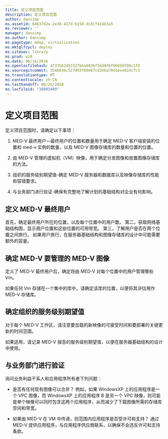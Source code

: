 ```yaml
---
title: 定义项目范围
description: 定义项目范围
author: dansimp
ms.assetid: 84637d2a-2e30-417d-b150-dc81f414b3a5
ms.reviewer: ''
manager: dansimp
ms.author: dansimp
ms.pagetype: mdop, virtualization
ms.mktglfcycl: deploy
ms.sitesec: library
ms.prod: w10
ms.date: 06/16/2016
ms.openlocfilehash: 4f33562452327bba9036f56d9f6f96650f00c1f0
ms.sourcegitcommit: 354664bc527d93f80687cd2eba70d1eea024c7c3
ms.translationtype: MT
ms.contentlocale: zh-CN
ms.lasthandoff: 06/26/2020
ms.locfileid: "10803409"
---
```

# 定义项目范围


定义项目范围时，请确定以下事项：

1.  MED-V 最终用户—最终用户的位置和数量用于确定 MED-V 客户端安装的位置和 med-v 实例的数量，以及 MED-V 图像存储库的数量和位置的位置。

2.  由 MED-V 管理的虚拟机（VM）映像，用于确定分发图像和放置图像存储库的方法。

3.  组织的服务级别期望值-确定 MED-V 服务器和数据库以及映像存储库的性能和容错要求。

4.  与业务部门进行验证-确保有完整地了解计划的基础结构对企业有何影响。

## 定义 MED-V 最终用户


首先，确定最终用户所在的位置，以及每个位置中的用户数。 第二，获取网络基础结构图，显示用户位置和这些位置的可用带宽。 第三，了解用户是否在两个位置之间旅行。 如果用户旅行，在服务器基础结构和图像存储库的设计中可能需要额外的容量。

## 确定 MED-V 要管理的 MED-V 图像


定义了 MED-V 最终用户后，确定将由 MED-V 对每个位置中的用户管理哪些 Vm。

如果任何 Vm 存储在一个集中的库中，请确定该库的位置，以便将其评估用作 MED-V 存储库。

## <a href="" id="determine-the-organization-s-service-level-expectations"></a>确定组织的服务级别期望值


对于每个 MED-V 工作区，请注意要加载的新映像的可接受时间和要部署的关键更新的时间范围。

如果适用，请记录 MED-V 报告的服务级别期望值，以便在服务器基础结构的设计中使用。

## 与业务部门进行验证


询问业务利益干系人和应用程序所有者下列问题：

-   是否有任何现有图像可以合并？ 例如，如果 WindowsXP 上的应用程序是一个 VPC 图像，而 WindowsXP 上的应用程序 B 是另一个 VPC 映像，则可能是单个映像可以同时包含这两个应用程序，从而减少了下载图像所需的存储库空间和带宽。

-   如果由 MED-V 在 VM 中传递，则范围内应用程序是否受许可和支持？ 通过 MED-V 提供应用程序，与应用程序供应商联系，以确保不会违反许可和支持条款。

 

 





